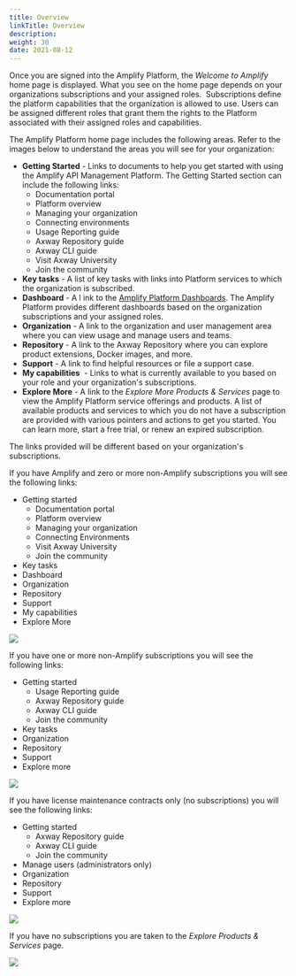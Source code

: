 ```yaml
---
title: Overview
linkTitle: Overview
description: 
weight: 30
date: 2021-08-12
---
```


Once you are signed into the Amplify Platform, the _Welcome to Amplify_ home page is displayed. What you see on the home page depends on your organizations subscriptions and your assigned roles.  Subscriptions define the platform capabilities that the organization is allowed to use. Users can be assigned different roles that grant them the rights to the Platform associated with their assigned roles and capabilities.

The Amplify Platform home page includes the following areas. Refer to the images below to understand the areas you will see for your organization:

* **Getting Started** - Links to documents to help you get started with using the Amplify API Management Platform. The Getting Started section can include the following links:
    * Documentation portal
    * Platform overview
    * Managing your organization
    * Connecting environments
    * Usage Reporting guide
    * Axway Repository guide
    * Axway CLI guide
    * Visit Axway University
    * Join the community
* **Key tasks** - A list of key tasks with links into Platform services to which the organization is subscribed.
* **Dashboard** - A l ink to the [Amplify Platform Dashboards](/docs/dashboard_guide/the_dashboards/). The Amplify Platform provides different dashboards based on the organization subscriptions and your assigned roles.
* **Organization** - A link to the organization and user management area where you can view usage and manage users and teams.
* **Repository** - A link to the Axway Repository where you can explore product extensions, Docker images, and more.
* **Support** - A link to find helpful resources or file a support case.
* **My capabilities**  - Links to what is currently available to you based on your role and your organization's subscriptions.
* **Explore More** \- A link to the _Explore More Products & Services_ page to view the Amplify Platform service offerings and products. A list of available products and services to which you do not have a subscription are provided with various pointers and actions to get you started. You can learn more, start a free trial, or renew an expired subscription.

The links provided will be different based on your organization's subscriptions.

If you have Amplify and zero or more non-Amplify subscriptions you will see the following links:

* Getting started
    * Documentation portal
    * Platform overview
    * Managing your organization
    * Connecting Environments
    * Visit Axway University
    * Join the community
* Key tasks
* Dashboard
* Organization
* Repository
* Support
* My capabilities
* Explore More

![](/Images/amplify_subscriptions.png)

If you have one or more non-Amplify subscriptions you will see the following links:

* Getting started
    * Usage Reporting guide
    * Axway Repository guide
    * Axway CLI guide
    * Join the community
* Key tasks
* Organization
* Repository
* Support
* Explore more

![](/Images/non_amplify_subscriptions.png)

If you have license maintenance contracts only (no subscriptions) you will see the following links:

* Getting started
    * Axway Repository guide
    * Axway CLI guide
    * Join the community
* Manage users (administrators only)
* Organization
* Repository
* Support
* Explore more

![](/Images/licensed_org_no_subscriptions.png)

If you have no subscriptions you are taken to the _Explore Products & Services_ page.

![](/Images/explore_products_and_services.png)
